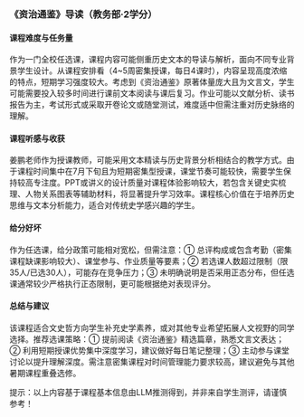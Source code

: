 ### 《资治通鉴》导读（教务部·2学分）

#### 课程难度与任务量  
作为一门全校任选课，课程内容可能侧重历史文本的导读与解析，面向不同专业背景学生设计。从课程安排看（4~5周密集授课，每日4课时），内容呈现高度浓缩的特点，短期学习强度较大。考虑到《资治通鉴》原著体量庞大且为文言文，学生可能需要投入较多时间进行课前文本阅读与课后复习。作业可能以文献分析、读书报告为主，考试形式或采取开卷论文或随堂测试，难度适中但需注重对历史脉络的理解。

#### 课程听感与收获  
姜鹏老师作为授课教师，可能采用文本精读与历史背景分析相结合的教学方式。由于课程时间集中在7月下旬且为短期密集型授课，课堂节奏可能较快，需要学生保持较高专注度。PPT或讲义的设计质量对课程体验影响较大，若包含关键史实梳理、人物关系图表等辅助材料，将显著提升学习效率。课程核心价值在于培养历史思维与文本分析能力，适合对传统史学感兴趣的学生。

#### 给分好坏  
作为任选课，给分政策可能相对宽松，但需注意：① 总评构成或包含考勤（密集课程缺课影响较大）、课堂参与、作业质量等要素；② 若选课人数超过限制（限35人/已选30人），可能存在竞争压力；③ 未明确说明是否采用正态分布，但任选课通常较少严格执行正态限制，更可能根据绝对表现评分。

#### 总结与建议  
该课程适合文史哲方向学生补充史学素养，或对其他专业希望拓展人文视野的同学选择。推荐选课策略：① 提前阅读《资治通鉴》精选篇章，熟悉文言文表达；② 利用短期授课优势集中深度学习，建议做好每日笔记整理；③ 主动参与课堂讨论以提升理解深度。需注意密集课程对时间管理能力要求较高，建议避免与其他暑期课程重叠选修。

提示：以上内容基于课程基本信息由LLM推测得到，并非来自学生测评，请谨慎参考！